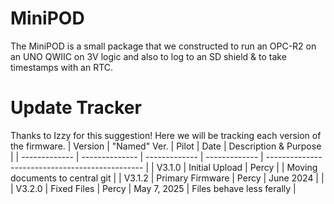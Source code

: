 # MiniPOD
The MiniPOD is a small package that we constructed to run an OPC-R2 on an UNO QWIIC on 3V logic and also to log to an SD shield &amp; to take timestamps with an RTC.

# Update Tracker
Thanks to Izzy for this suggestion! Here we will be tracking each version of the firmware.
| Version       | "Named" Ver.   | Pilot         | Date               | Description & Purpose                		|
| ------------- | -------------- | ------------- | -------------      | ----------------------------------------------- |
| V3.1.0    	| Initial Upload | Percy         |       | Moving documents to central git		     	|
| V3.1.2        | Primary Firmware      | Percy         | June 2024   | 	|
| V3.2.0        | Fixed Files	 | Percy         | May 7, 2025   | Files behave less ferally				|
